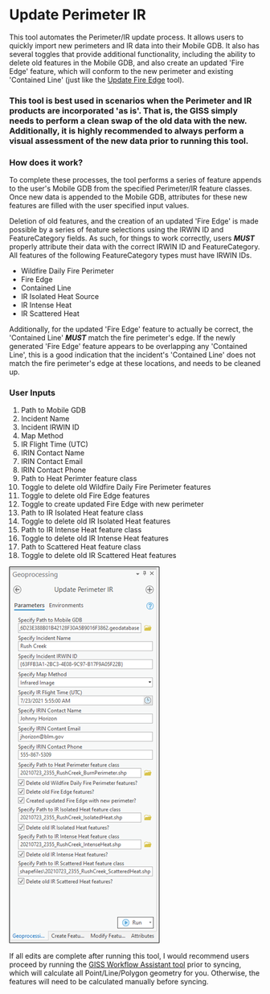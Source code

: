 # Update Perimeter IR

This tool automates the Perimeter/IR update process. It allows users to quickly import new perimeters and IR data into their Mobile GDB. It also has several toggles that provide additional functionality, including the ability to delete old features in the Mobile GDB, and also create an updated 'Fire Edge' feature, which will conform to the new perimeter and existing 'Contained Line' (just like the [Update Fire Edge](docs/README_UpdateFireEdge.md) tool).

### This tool is best used in scenarios when the Perimeter and IR products are incorporated 'as is'. That is, the GISS simply  needs to perform a clean swap of the old data with the new. Additionally, it is highly recommended to always perform a visual assessment of the new data prior to running this tool.

### How does it work?

To complete these processes, the tool performs a series of feature appends to the user's Mobile GDB from the specified Perimeter/IR feature classes. Once new data is appended to the Mobile GDB, attributes for these new features are filled with the user specified input values. 

Deletion of old features, and the creation of an updated 'Fire Edge' is made possible by a series of feature selections using the IRWIN ID and FeatureCategory fields. As such, for things to work correctly, users ***MUST*** properly attribute their data with the correct IRWIN ID and FeatureCategory. All features of the following FeatureCategory types must have IRWIN IDs.

- Wildfire Daily Fire Perimeter
- Fire Edge
- Contained Line
- IR Isolated Heat Source
- IR Intense Heat
- IR Scattered Heat


Additionally, for the updated 'Fire Edge' feature to actually be correct, the 'Contained Line' ***MUST*** match the fire perimeter's edge. If the newly generated 'Fire Edge' feature appears to be overlapping any 'Contained Line', this is a good indication that the incident's 'Contained Line' does not match the fire perimeter's edge at these locations, and needs to be cleaned up.



### User Inputs

1. Path to Mobile GDB
2. Incident Name
3. Incident IRWIN ID
4. Map Method
5. IR Flight Time (UTC)
6. IRIN Contact Name
7. IRIN Contact Email
8. IRIN Contact Phone
9. Path to Heat Perimter feature class
10. Toggle to delete old Wildfire Daily Fire Perimeter features
11. Toggle to delete old Fire Edge features
12. Toggle to create updated Fire Edge with new perimeter
13. Path to IR Isolated Heat feature class
14. Toggle to delete old IR Isolated Heat features
15. Path to IR Intense Heat feature class
16. Toggle to delete old IR Intense Heat features
17. Path to Scattered Heat feature class
18. Toggle to delete old IR Scattered Heat features

![screenshot_UpdatePerimeterIR_1.png](/docs/screenshot_UpdatePerimeterIR_1.png?raw=true)


If all edits are complete after running this tool, I would recommend users proceed by running the [GISS Workflow Assistant tool](/docs/README_GISSWorkflowAssistant.md) prior to syncing, which will calculate all Point/Line/Polygon geometry for you. Otherwise, the features will need to be calculated manually before syncing.

